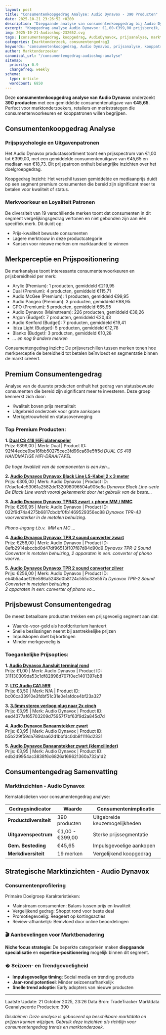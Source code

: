 ```yaml
---
layout: post
title: "Consumentenkoopgedrag Analyse: Audio Dynavox - 390 Producten"
date: 2025-10-21 23:26:52 +0200
description: "Diepgaande analyse van consumentenkoopgedrag bij Audio Dynavox. Ontdek kooppatronen, prijsvoorkeuren en populaire productcategorieën van 390 producten."
excerpt: "Koopgedrag analyse Audio Dynavox: €1,00-€399,00 prijsbereik, gemiddeld €45,65. Inzichten in consumentenvoorkeuren en aankooppatronen."
img: 2025-10-21-Audioshop-232652.svg
tags: [consumentengedrag, koopgedrag, AudioDynavox, prijsanalyse, marktonderzoek, e-commerce]
categories: [marktonderzoek, consumentengedrag]
keywords: "consumentenkoopgedrag, Audio Dynavox, prijsanalyse, kooppatronen, marktonderzoek, e-commerce trends"
author: Marktonderzoeker
canonical_url: "/consumentengedrag-audioshop-analyse"
sitemap:
  priority: 0.9
  changefreq: weekly
schema:
  type: Article
  wordCount: 6850
---
```


Deze **consumentenkoopgedrag analyse van Audio Dynavox** onderzoekt **390 producten** 
met een gemiddelde consumentenuitgave van **€45,65**. Perfect voor marktonderzoekers, retailers 
en merkstrategen die consumentenvoorkeuren en kooppatronen willen begrijpen.

## Consumentenkoopgedrag Analyse

### Prijspsychologie en Uitgavenpatronen

Het Audio Dynavox productassortiment toont een prijsspectrum van €1,00 tot €399,00, 
met een gemiddelde consumentenuitgave van €45,65 en mediaan van €18,73. 
Dit prijspatroon onthult belangrijke inzichten over het doelgroepgedrag.

Koopgedrag Inzicht: Het verschil tussen gemiddelde en mediaanprijs duidt op een segment 
premium consumenten die bereid zijn significant meer te betalen voor kwaliteit of status.

### Merkvoorkeur en Loyaliteit Patronen

De diversiteit van 19 verschillende merken toont dat consumenten in dit segment 
vergelijkingsgedrag vertonen en niet gebonden zijn aan één specifiek merk. Dit duidt op:
- Prijs-kwaliteit bewuste consumenten
- Lagere merktrouw in deze productcategorie
- Kansen voor nieuwe merken om marktaandeel te winnen

## Merkperceptie en Prijspositionering

De merkanalyse toont interessante consumentenvoorkeuren en prijsbereidheid per merk:

- Arylic (Premium): 1 producten, gemiddeld €219,95
- Dual (Premium): 4 producten, gemiddeld €115,71
- Audio McGee (Premium): 1 producten, gemiddeld €99,95
- Audio Pangea (Premium): 3 producten, gemiddeld €98,95
- GPO (Premium): 5 producten, gemiddeld €65,95
- Audio Dynavox (Mainstream): 226 producten, gemiddeld €38,26
- Argon (Budget): 7 producten, gemiddeld €20,43
- Audio Kenford (Budget): 7 producten, gemiddeld €19,41
- Ibiza Light (Budget): 5 producten, gemiddeld €12,78
- Blanko (Budget): 3 producten, gemiddeld €10,28
- *... en nog 9 andere merken*

Consumentengedrag inzicht: De prijsverschillen tussen merken tonen hoe merkperceptie 
de bereidheid tot betalen beïnvloedt en segmentatie binnen de markt creëert.

## Premium Consumentengedrag

Analyse van de duurste producten onthult het gedrag van statusbewuste consumenten 
die bereid zijn significant meer te investeren. Deze groep kenmerkt zich door:

- Kwaliteit boven prijs mentaliteit
- Uitgebreid onderzoek voor grote aankopen
- Merkgetrouwheid en statusoverweging

### Top Premium Producten:

**1. [Dual CS 418 HiFi platenspeler](https://www.audioshop.nl/website/Includes/TradeTracker/index.php?tt=20790_1687778_69238_&r=https%3A%2F%2Fwww.audioshop.nl%2Fdual-cs-418-hifi-platenspeler%3Futm_source%3Dtradetracker%26utm_medium%3Dcpc-tradetracker%26utm_campaign%3Dtradetracker)**  
Prijs: €399,00 | Merk: Dual | Product ID: 92f44edce9be16fbb50275cec3fd96ca69e5ff5d
*DUAL CS 418 HANDMATIGE HIFI-DRAAITAFEL<br /><br />De hoge kwaliteit van de componenten is een ken...*

**2. [Audio Dynavox Dynavox Black Line LS-Kabel 2 x 3 meter](https://www.audioshop.nl/website/Includes/TradeTracker/index.php?tt=20790_1687778_69238_&r=https%3A%2F%2Fwww.audioshop.nl%2Faudio-dynavox-dynavox-black-line-ls-kabel-2-x-3-meter%3Futm_source%3Dtradetracker%26utm_medium%3Dcpc-tradetracker%26utm_campaign%3Dtradetracker)**  
Prijs: €305,00 | Merk: Audio Dynavox | Product ID: f7dae1a4c53061a2582de132098096504a905e8a
*Dynavox Black Line-serie<br />De Black Line wordt vooral gekenmerkt door het gebruik van de beste...*

**3. [Audio Dynavox Dynavox TPR43 zwart + phono MM / MMC](https://www.audioshop.nl/website/Includes/TradeTracker/index.php?tt=20790_1687778_69238_&r=https%3A%2F%2Fwww.audioshop.nl%2Faudio-dynavox-dynavox-tpr43-zwart-phono-mm-mmc%3Futm_source%3Dtradetracker%26utm_medium%3Dcpc-tradetracker%26utm_campaign%3Dtradetracker)**  
Prijs: €299,95 | Merk: Audio Dynavox | Product ID: 022f9d74a4275b6817cbdbf0fb1469529356ec88
*Dynavox TPR-43 voorversterker in de metalen behuizing. <br /><br />Phono-ingang t.b.v.  MM en MC ...*

**4. [Audio Dynavox Dynavox TPR 2 sound converter zwart](https://www.audioshop.nl/website/Includes/TradeTracker/index.php?tt=20790_1687778_69238_&r=https%3A%2F%2Fwww.audioshop.nl%2Faudio-dynavox-dynavox-tpr-2-sound-converter-zwart%3Futm_source%3Dtradetracker%26utm_medium%3Dcpc-tradetracker%26utm_campaign%3Dtradetracker)**  
Prijs: €256,00 | Merk: Audio Dynavox | Product ID: 8efb2914ebccbd0d47df96513f107f87d84d90d9
*Dynavox TPR-2 Sound Converter in metalen behuizing, 2 apparaten in een: converter of phono voorve...*

**5. [Audio Dynavox Dynavox TPR 2 sound converter zilver](https://www.audioshop.nl/website/Includes/TradeTracker/index.php?tt=20790_1687778_69238_&r=https%3A%2F%2Fwww.audioshop.nl%2Faudio-dynavox-dynavox-tpr-2-sound-converter-zilver%3Futm_source%3Dtradetracker%26utm_medium%3Dcpc-tradetracker%26utm_campaign%3Dtradetracker)**  
Prijs: €256,00 | Merk: Audio Dynavox | Product ID: eb4b5a4aef26e586a5248d0b8124c555c33e557a
*Dynavox TPR-2 Sound Converter in metalen behuizing<br />2 apparaten in een: converter of phono vo...*

## Prijsbewust Consumentengedrag

De meest betaalbare producten trekken een prijsgevoelig segment aan dat:

- Waarde-voor-geld als hoofdcriterium hanteert
- Snelle beslissingen neemt bij aantrekkelijke prijzen
- Impulskopen doet bij kortingen
- Minder merkgevoelig is

### Toegankelijke Prijsopties:

**1. [Audio Dynavox Aansluit terminal rond](https://www.audioshop.nl/website/Includes/TradeTracker/index.php?tt=20790_1687778_69238_&r=https%3A%2F%2Fwww.audioshop.nl%2Faudio-dynavox-aansluit-terminal-rond%3Futm_source%3Dtradetracker%26utm_medium%3Dcpc-tradetracker%26utm_campaign%3Dtradetracker)**  
Prijs: €1,00 | Merk: Audio Dynavox | Product ID: 311130309da53c1df82898d707f0ec1401397eb8

**2. [LTC Audio CA1.5RR](https://www.audioshop.nl/website/Includes/TradeTracker/index.php?tt=20790_1687778_69238_&r=https%3A%2F%2Fwww.audioshop.nl%2Fltc-audio-ca15rr%3Futm_source%3Dtradetracker%26utm_medium%3Dcpc-tradetracker%26utm_campaign%3Dtradetracker)**  
Prijs: €3,50 | Merk: N/A | Product ID: bc06ca33910e3fdbf51c31e0e1afdce4bf23a327

**3. [3.5mm stereo verloop plug naar 2x cinch](https://www.audioshop.nl/website/Includes/TradeTracker/index.php?tt=20790_1687778_69238_&r=https%3A%2F%2Fwww.audioshop.nl%2F35mm-stereo-verloop-plug-naar-2x-cinch%3Futm_source%3Dtradetracker%26utm_medium%3Dcpc-tradetracker%26utm_campaign%3Dtradetracker)**  
Prijs: €3,95 | Merk: Audio Dynavox | Product ID: eed4377af65703209d75957f7bf63f9d2a845d7d

**4. [Audio Dynavox Banaanstekker zwart](https://www.audioshop.nl/website/Includes/TradeTracker/index.php?tt=20790_1687778_69238_&r=https%3A%2F%2Fwww.audioshop.nl%2Faudio-dynavox-banaanstekker-zwart%3Futm_source%3Dtradetracker%26utm_medium%3Dcpc-tradetracker%26utm_campaign%3Dtradetracker)**  
Prijs: €3,95 | Merk: Audio Dynavox | Product ID: b5b229f59da789daa62d1bbfdc0db8f1116d2331

**5. [Audio Dynavox Banaanstekker zwart (klemcilinder)](https://www.audioshop.nl/website/Includes/TradeTracker/index.php?tt=20790_1687778_69238_&r=https%3A%2F%2Fwww.audioshop.nl%2Faudio-dynavox-banaanstekker-zwart-klemcilinder%3Futm_source%3Dtradetracker%26utm_medium%3Dcpc-tradetracker%26utm_campaign%3Dtradetracker)**  
Prijs: €3,95 | Merk: Audio Dynavox | Product ID: edb2d9954ac3838f6c6826a169621360a732a1d2

## Consumentengedrag Samenvatting

### Marktinzichten - Audio Dynavox

Kernstatistieken voor consumentengedrag analyse:

| Gedragsindicator | Waarde | Consumentenimplicatie |
|------------------|--------|----------------------|
| **Productdiversiteit** | 390 producten | Uitgebreide keuzemogelijkheden |
| **Uitgavenspectrum** | €1,00 - €399,00 | Sterke prijssegmentatie |
| **Gem. Besteding** | €45,65 | Impulsgevoelige aankopen |
| **Merkdiversiteit** | 19 merken | Vergelijkend koopgedrag |

## Strategische Marktinzichten - Audio Dynavox

### Consumentenprofilering

Primaire Doelgroep Karakteristieken:
- Mainstream consumenten: Balans tussen prijs en kwaliteit
- Vergelijkend gedrag: Shoppt rond voor beste deal
- Promotiegevoelig: Reageert op kortingsacties
- Review-afhankelijk: Beïnvloed door online beoordelingen

### 🎬 Aanbevelingen voor Marktbenadering

**Niche focus strategie**: De beperkte categorieën maken **diepgaande specialisatie** 
en **expertise-positionering** mogelijk binnen dit segment.

### � Seizoen- en Trendgevoeligheid

- **Impulsgevoelige timing**: Social media en trending products
- **Jaar-rond potentieel**: Minder seizoensafhankelijk
- **Snelle trend adoptie**: Early adopters van nieuwe producten

---

Laatste Update: 21 October 2025, 23:26
Data Bron: TradeTracker Marktdata
Geanalyseerde Producten: 390

*Disclaimer: Deze analyse is gebaseerd op beschikbare marktdata en prijzen kunnen wijzigen. 
Gebruik deze inzichten als richtlijn voor consumentengedrag trends en marktonderzoek.*
